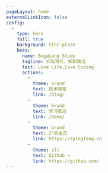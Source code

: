 ```yaml
---
pageLayout: home
externalLinkIcon: false
config:
  -
    type: hero
    full: true
    background: tint-plate
    hero:
      name: BogaLeng Study
      tagline: 仰高笃行，知新致远
      text: Love Life,Love Coding
      actions:
        -
          theme: brand
          text: 技术随笔
          link: /blog/
        -
          theme: brand
          text: 学习笔记
          link: /demo/
        -
          theme: brand
          text: Z²的主页
          link: https://zpingfang.cn
        -
          theme: alt
          text: Github →
          link: https://github.com/
---
```

